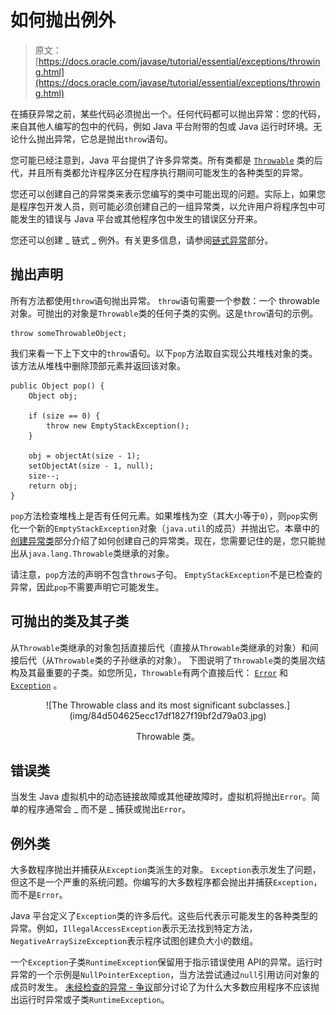 # 如何抛出例外

> 原文： [https://docs.oracle.com/javase/tutorial/essential/exceptions/throwing.html](https://docs.oracle.com/javase/tutorial/essential/exceptions/throwing.html)

在捕获异常之前，某些代码必须抛出一个。任何代码都可以抛出异常：您的代码，来自其他人编写的包中的代码，例如 Java 平台附带的包或 Java 运行时环境。无论什么抛出异常，它总是抛出`throw`语句。

您可能已经注意到，Java 平台提供了许多异常类。所有类都是 [`Throwable`](https://docs.oracle.com/javase/8/docs/api/java/lang/Throwable.html) 类的后代，并且所有类都允许程序区分在程序执行期间可能发生的各种类型的异常。

您还可以创建自己的异常类来表示您编写的类中可能出现的问题。实际上，如果您是程序包开发人员，则可能必须创建自己的一组异常类，以允许用户将程序包中可能发生的错误与 Java 平台或其他程序包中发生的错误区分开来。

您还可以创建 _ 链式 _ 例外。有关更多信息，请参阅[链式异常](../../essential/exceptions/chained.html)部分。

## 抛出声明

所有方法都使用`throw`语句抛出异常。 `throw`语句需要一个参数：一个 throwable 对象。可抛出的对象是`Throwable`类的任何子类的实例。这是`throw`语句的示例。

```
throw someThrowableObject;

```

我们来看一下上下文中的`throw`语句。以下`pop`方法取自实现公共堆栈对象的类。该方法从堆栈中删除顶部元素并返回该对象。

```
public Object pop() {
    Object obj;

    if (size == 0) {
        throw new EmptyStackException();
    }

    obj = objectAt(size - 1);
    setObjectAt(size - 1, null);
    size--;
    return obj;
}

```

`pop`方法检查堆栈上是否有任何元素。如果堆栈为空（其大小等于`0`），则`pop`实例化一个新的`EmptyStackException`对象（`java.util`的成员）并抛出它。本章中的[创建异常类](../../essential/exceptions/creating.html)部分介绍了如何创建自己的异常类。现在，您需要记住的是，您只能抛出从`java.lang.Throwable`类继承的对象。

请注意，`pop`方法的声明不包含`throws`子句。 `EmptyStackException`不是已检查的异常，因此`pop`不需要声明它可能发生。

## 可抛出的类及其子类

从`Throwable`类继承的对象包括直接后代（直接从`Throwable`类继承的对象）和间接后代（从`Throwable`类的子孙继承的对象）。 下图说明了`Throwable`类的类层次结构及其最重要的子类。如您所见，`Throwable`有两个直接后代： [`Error`](https://docs.oracle.com/javase/8/docs/api/java/lang/Error.html) 和 [`Exception`](https://docs.oracle.com/javase/8/docs/api/java/lang/Exception.html) 。

<center>![The Throwable class and its most significant subclasses.](img/84d504625ecc17df1827f19bf2d79a03.jpg)

Throwable 类。

</center>

## 错误类

当发生 Java 虚拟机中的动态链接故障或其他硬故障时，虚拟机将抛出`Error`。简单的程序通常会 _ 而不是 _ 捕获或抛出`Error`。

## 例外类

大多数程序抛出并捕获从`Exception`类派生的对象。 `Exception`表示发生了问题，但这不是一个严重的系统问题。你编写的大多数程序都会抛出并捕获`Exception`，而不是`Error`。

Java 平台定义了`Exception`类的许多后代。这些后代表示可能发生的各种类型的异常。例如，`IllegalAccessException`表示无法找到特定方法，`NegativeArraySizeException`表示程序试图创建负大小的数组。

一个`Exception`子类`RuntimeException`保留用于指示错误使用 API​​的异常。运行时异常的一个示例是`NullPointerException`，当方法尝试通过`null`引用访问对象的成员时发生。 [未经检查的异常 - 争议](runtime.html)部分讨论了为什么大多数应用程序不应该抛出运行时异常或子类`RuntimeException`。